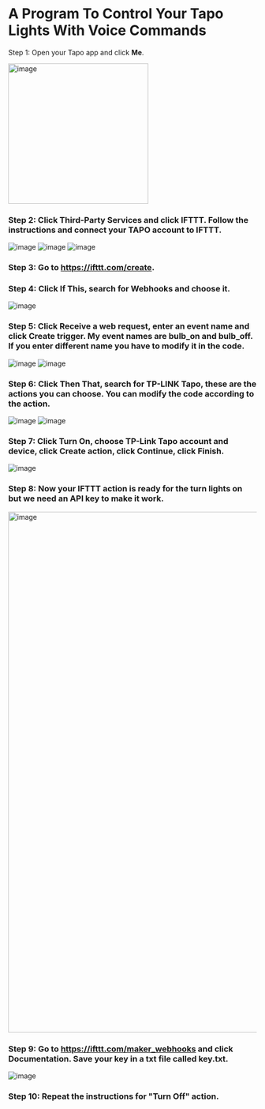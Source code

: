 # A Program To Control Your Tapo Lights With Voice Commands

Step 1: Open your Tapo app and click **Me**.

<img width="284" alt="image" src="https://user-images.githubusercontent.com/68502470/213877669-8a88f62d-9b0c-4f87-81a6-fdf0749936b5.png">

### Step 2: Click **Third-Party Services** and click **IFTTT**. Follow the instructions and connect your TAPO account to IFTTT.

![image](https://user-images.githubusercontent.com/68502470/213877686-31945f01-0aab-414d-9ae8-321330e8b3b9.png)
![image](https://user-images.githubusercontent.com/68502470/213877699-87912a4d-0f4c-4521-8397-b24626d5b5da.png)
![image](https://user-images.githubusercontent.com/68502470/213877710-efa956d8-c539-4ee6-9d4e-5b746baa743b.png)

### Step 3: Go to **https://ifttt.com/create**.

### Step 4: Click **If This**, search for **Webhooks** and choose it.

![image](https://user-images.githubusercontent.com/68502470/213877283-dba1ea99-b369-4142-a022-185995533230.png)

### Step 5: Click **Receive a web request**, enter an event name and click **Create trigger**. My event names are **bulb_on** and **bulb_off**. If you enter different name you have to modify it in the code.

![image](https://user-images.githubusercontent.com/68502470/213877306-73efbe51-fa3a-4c3a-a592-43468dd36317.png)
![image](https://user-images.githubusercontent.com/68502470/213877336-220e14a5-3286-4ed7-9f90-e95de6e39432.png)

### Step 6: Click **Then That**, search for **TP-LINK Tapo**, these are the actions you can choose. You can modify the code according to the action.

![image](https://user-images.githubusercontent.com/68502470/213877351-22205f82-1573-438e-8fdd-38158bedec42.png)
![image](https://user-images.githubusercontent.com/68502470/213877375-bf20110b-45ca-465c-8fd2-273b0c47bee9.png)

### Step 7: Click **Turn On**, choose TP-Link Tapo account and device, click **Create action**, click **Continue**, click **Finish**. 

![image](https://user-images.githubusercontent.com/68502470/213877389-f42e5014-9639-4cb8-8ab6-0b9cfa9be025.png)

### Step 8: Now your IFTTT action is ready for the turn lights on but we need an API key to make it work.

<img width="1055" alt="image" src="https://user-images.githubusercontent.com/68502470/213877435-8533eba0-5826-4996-8baf-b895d545f2fc.png">

### Step 9: Go to **https://ifttt.com/maker_webhooks** and click **Documentation**. Save your key in a txt file called **key.txt**.

![image](https://user-images.githubusercontent.com/68502470/213877473-8fcce2d8-b97e-468c-aad8-c26a64d428a4.png)

### Step 10: Repeat the instructions for "Turn Off" action.
